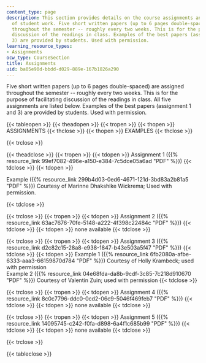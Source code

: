 ```yaml
---
content_type: page
description: This section provides details on the course assignments and examples
  of student work. Five short written papers (up to 6 pages double-spaced) are assigned
  throughout the semester -- roughly every two weeks. This is for the purpose of facilitating
  discussion of the readings in class. Examples of the best papers (assignment 1 and
  3) are provided by students. Used with permission.
learning_resource_types:
- Assignments
ocw_type: CourseSection
title: Assignments
uid: ba05e90d-bbdd-d029-889e-167b1826a290
---
```


Five short written papers (up to 6 pages double-spaced) are assigned throughout the semester -- roughly every two weeks. This is for the purpose of facilitating discussion of the readings in class. All five assignments are listed below. Examples of the best papers (assignment 1 and 3) are provided by students. Used with permission.

{{< tableopen >}}
{{< theadopen >}}
{{< tropen >}}
{{< thopen >}}
ASSIGNMENTS
{{< thclose >}}
{{< thopen >}}
EXAMPLES
{{< thclose >}}

{{< trclose >}}

{{< theadclose >}}
{{< tropen >}}
{{< tdopen >}}
Assignment 1 ({{% resource_link 99ef7082-496e-a150-e384-7c5dce05a6ad "PDF" %}})
{{< tdclose >}}
{{< tdopen >}}


Example ({{% resource_link 299b4d03-0ed6-4671-121d-3bd83a2b81a5 "PDF" %}}) Courtesy of Marinne Dhakshike Wickrema; Used with permission.


{{< tdclose >}}

{{< trclose >}}
{{< tropen >}}
{{< tdopen >}}
Assignment 2 ({{% resource_link 63ac7676-70fe-5148-a222-4f398c22484c "PDF" %}})
{{< tdclose >}}
{{< tdopen >}}
none available
{{< tdclose >}}

{{< trclose >}}
{{< tropen >}}
{{< tdopen >}}
Assignment 3 ({{% resource_link d2c82c15-28a8-e938-1847-b43e503a5f47 "PDF" %}})
{{< tdclose >}}
{{< tdopen >}}
Example 1 ({{% resource_link 6fb2080a-afbe-6333-aaa3-66159870d784 "PDF" %}}) Courtesy of Holly Krambeck; used with permission  
Example 2 ({{% resource_link 04e68fda-da8b-9cdf-3c85-7c218d910670 "PDF" %}}) Courtesy of Valentin Zuin; used with permission
{{< tdclose >}}

{{< trclose >}}
{{< tropen >}}
{{< tdopen >}}
Assignment 4 ({{% resource_link 8c0c7796-ddc0-0cd2-06c9-5046f469feb7 "PDF" %}})
{{< tdclose >}}
{{< tdopen >}}
none available
{{< tdclose >}}

{{< trclose >}}
{{< tropen >}}
{{< tdopen >}}
Assignment 5 ({{% resource_link 14095745-c242-f0fa-d898-6a4f1c685b99 "PDF" %}})
{{< tdclose >}}
{{< tdopen >}}
none available
{{< tdclose >}}

{{< trclose >}}

{{< tableclose >}}